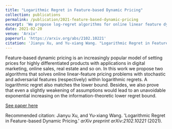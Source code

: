 ```yaml
---
title: "Logarithmic Regret in Feature-based Dynamic Pricing"
collection: publications
permalink: /publication/2021-feature-based-dynamic-pricing
excerpt: 'We propose log-regret algorithms for online linear feature dynamic pricing problems. We also prove that even a slightly weakening of assumptions would lead to an unavoidable exponential regret increasing.'
date: 2021-02-20
venue: 'Arxiv'
paperurl: 'https://arxiv.org/abs/2102.10221'
citation: 'Jianyu Xu, and Yu-xiang Wang. "Logarithmic Regret in Feature-based Dynamic Pricing." <i>arXiv preprint arXiv:2102.10221</i> (2021).'
---
```

Feature-based dynamic pricing is an increasingly popular model of setting prices for highly differentiated products with applications in digital marketing, online sales, real estate and so on. In this work we propose two algorithms that solves online linear-feature pricing problems with stochastic and adversarial features (respectively) within logarithmic regrets. A logarithmic regret also matches the lower bound. Besides, we also prove that even a slightly weakening of assumptions would lead to an unavoidable exponential increasing on the information-theoretic lower regret bound.

[See paper here](https://arxiv.org/abs/2102.10221)

Recommended citation: Jianyu Xu, and Yu-xiang Wang. 'Logarithmic Regret in Feature-based Dynamic Pricing.' <i>arXiv preprint arXiv:2102.10221</i> (2021).